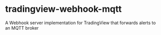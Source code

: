 # tradingview-webhook-mqtt
A Webhook server implementation for TradingView that forwards alerts to an MQTT broker
